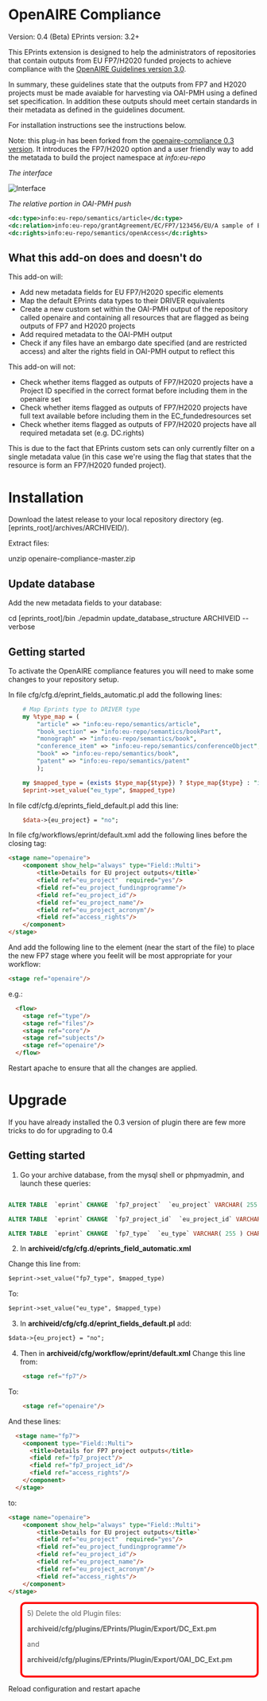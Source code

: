 OpenAIRE Compliance
===================

Version: 0.4 (Beta)
EPrints version: 3.2+

This EPrints extension is designed to help the administrators of repositories that contain outputs from EU FP7/H2020 funded projects to achieve compliance with the [OpenAIRE Guidelines version 3.0](https://guidelines.openaire.eu/en/latest/index.html).

In summary, these guidelines state that the outputs from FP7 and H2020 projects must be made avaiable for harvesting via OAI-PMH using a defined set specification. In addition these outputs should meet certain standards in their metadata as defined in the guidelines document.

For installation instructions see the instructions below.

Note: this plug-in has been forked from the [openaire-compliance 0.3 version](https://github.com/eprintsug/openaire-compliance). It introduces the FP7/H2020 option and a user friendly way to add the metatada to build the project namespace at <i>info:eu-repo</i> 

<i>The interface</i>

![Interface](OpenAireInterface.png)

<i>The relative portion in OAI-PMH push</i>
```xml
<dc:type>info:eu-repo/semantics/article</dc:type>
<dc:relation>info:eu-repo/grantAgreement/EC/FP7/123456/EU/A sample of EU project/EUPSAM</dc:relation>
<dc:rights>info:eu-repo/semantics/openAccess</dc:rights>
```

What this add-on does and doesn't do
------------------------------------

This add-on will:

* Add new metadata fields for EU FP7/H2020 specific elements
* Map the default EPrints data types to their DRIVER equivalents 
* Create a new custom set within the OAI-PMH output of the repository called openaire and containing all resources that are flagged as being outputs of FP7 and H2020 projects
* Add required metadata to the OAI-PMH output
* Check if any files have an embargo date specified (and are restricted access) and alter the rights field in OAI-PMH output to reflect this


This add-on will not:

* Check whether items flagged as outputs of FP7/H2020 projects have a Project ID specified in the correct format before including them in the openaire set
* Check whether items flagged as outputs of FP7/H2020 projects have full text available before including them in the EC_fundedresources set
* Check whether items flagged as outputs of FP7/H2020 projects have all required metadata set (e.g. DC.rights)

This is due to the fact that EPrints custom sets can only currently filter on a single metadata value (in this case we're using the flag that states that the resource is form an FP7/H2020 funded project).

Installation
============

Download the latest release to your local repository directory (eg. [eprints_root]/archives/ARCHIVEID/).

Extract files:

unzip openaire-compliance-master.zip


Update database
---------------

Add the new metadata fields to your database:

cd [eprints_root]/bin
./epadmin update_database_structure ARCHIVEID --verbose


Getting started
---------------

To activate the OpenAIRE compliance features you will need to make some changes to your repository setup. 


In file cfg/cfg.d/eprint_fields_automatic.pl add the following lines:

```perl
	# Map Eprints type to DRIVER type
	my %type_map = (
		"article" => "info:eu-repo/semantics/article",
		"book_section" => "info:eu-repo/semantics/bookPart",
		"monograph" => "info:eu-repo/semantics/book",
		"conference_item" => "info:eu-repo/semantics/conferenceObject",
		"book" => "info:eu-repo/semantics/book",
		"patent" => "info:eu-repo/semantics/patent"
		);

	my $mapped_type = (exists $type_map{$type}) ? $type_map{$type} : "info:eu-repo/semantics/other";
	$eprint->set_value("eu_type", $mapped_type)
```

In file cdf/cfg.d/eprints_field_default.pl add this line:


```perl
	$data->{eu_project} = "no";
```

In file cfg/workflows/eprint/default.xml add the following lines before the closing </workflow> tag:

```html
<stage name="openaire">
	<component show_help="always" type="Field::Multi">
		<title>Details for EU project outputs</title>`
		<field ref="eu_project"  required="yes"/>
		<field ref="eu_project_fundingprogramme"/>
		<field ref="eu_project_id"/>
		<field ref="eu_project_name"/>
		<field ref="eu_project_acronym"/>
		<field ref="access_rights"/>
	</component>
</stage>
```

And add the following line to the <flow> element (near the start of the file) to place the new FP7 stage where you feelit will be most appropriate for your workflow:

```html	
<stage ref="openaire"/>
```

e.g.:

```html
  <flow>
    <stage ref="type"/>
    <stage ref="files"/>
    <stage ref="core"/>
    <stage ref="subjects"/>
    <stage ref="openaire"/>
  </flow>
```

Restart apache to ensure that all the changes are applied.


Upgrade
=======

If you have already installed the 0.3 version of plugin there are few more tricks to do for upgrading to 0.4

Getting started
---------------

1) Go your archive database, from the mysql shell or phpmyadmin, and launch these queries:

```sql

ALTER TABLE  `eprint` CHANGE  `fp7_project`  `eu_project` VARCHAR( 255 ) CHARACTER SET utf8 COLLATE utf8_bin NULL DEFAULT NULL ;

ALTER TABLE  `eprint` CHANGE  `fp7_project_id`  `eu_project_id` VARCHAR( 255 ) CHARACTER SET utf8 COLLATE utf8_bin NULL DEFAULT NULL ;

ALTER TABLE  `eprint` CHANGE  `fp7_type`  `eu_type` VARCHAR( 255 ) CHARACTER SET utf8 COLLATE utf8_bin NULL DEFAULT NULL ;

```

2) In <b>archiveid/cfg/cfg.d/eprints_field_automatic.xml</b>

Change this line from:

```html
$eprint->set_value("fp7_type", $mapped_type)
```
To:

```html
$eprint->set_value("eu_type", $mapped_type)
```


3) In <b>archiveid/cfg/cfg.d/eprint_fields_default.pl</b> add:
```html
$data->{eu_project} = "no";
```	

4) Then in <b>archiveid/cfg/workflow/eprint/default.xml</b>
Change this line from:
```html
	<stage ref="fp7"/>
```    
To:
```html
	<stage ref="openaire"/>
```	
	
And these lines:
```html
  <stage name="fp7">
    <component type="Field::Multi">
      <title>Details for FP7 project outputs</title>
      <field ref="fp7_project"/>
      <field ref="fp7_project_id"/>
      <field ref="access_rights"/>
    </component>
  </stage>
```  
to:

```html
<stage name="openaire">
	<component show_help="always" type="Field::Multi">
		<title>Details for EU project outputs</title>`
		<field ref="eu_project"  required="yes"/>
		<field ref="eu_project_fundingprogramme"/>
		<field ref="eu_project_id"/>
		<field ref="eu_project_name"/>
		<field ref="eu_project_acronym"/>
		<field ref="access_rights"/>
	</component>
</stage>
```
<blockquote style="border:4px solid red;border-radius:10px;padding:10px">
5) Delete the old Plugin files:

<b>archiveid/cfg/plugins/EPrints/Plugin/Export/DC_Ext.pm</b>

and

<b>archiveid/cfg/plugins/EPrints/Plugin/Export/OAI_DC_Ext.pm</b>
</blockquote>

Reload configuration and restart apache




